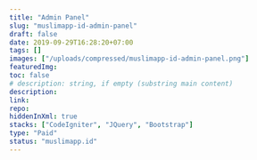 ```yaml
---
title: "Admin Panel"
slug: "muslimapp-id-admin-panel"
draft: false
date: 2019-09-29T16:28:20+07:00
tags: []
images: ["/uploads/compressed/muslimapp-id-admin-panel.png"]
featuredImg:
toc: false
# description: string, if empty (substring main content)
description:
link:
repo:
hiddenInXml: true
stacks: ["CodeIgniter", "JQuery", "Bootstrap"]
type: "Paid"
status: "muslimapp.id"
---
```

